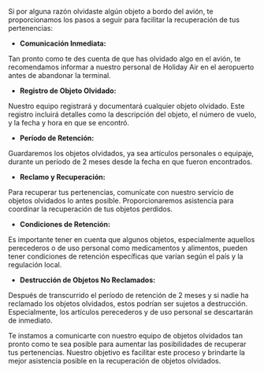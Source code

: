 Si por alguna razón olvidaste algún objeto a bordo del avión, te proporcionamos los pasos a seguir para facilitar la recuperación de tus pertenencias:

- **Comunicación Inmediata:**

Tan pronto como te des cuenta de que has olvidado algo en el avión, te recomendamos informar a nuestro personal de Holiday Air en el aeropuerto antes de abandonar la terminal.

- **Registro de Objeto Olvidado:**

Nuestro equipo registrará y documentará cualquier objeto olvidado. Este registro incluirá detalles como la descripción del objeto, el número de vuelo, y la fecha y hora en que se encontró.

- **Período de Retención:**

Guardaremos los objetos olvidados, ya sea artículos personales o equipaje, durante un período de 2 meses desde la fecha en que fueron encontrados.

- **Reclamo y Recuperación:**

Para recuperar tus pertenencias, comunícate con nuestro servicio de objetos olvidados lo antes posible. Proporcionaremos asistencia para coordinar la recuperación de tus objetos perdidos.

- **Condiciones de Retención:**

Es importante tener en cuenta que algunos objetos, especialmente aquellos perecederos o de uso personal como medicamentos y alimentos, pueden tener condiciones de retención específicas que varían según el país y la regulación local.

- **Destrucción de Objetos No Reclamados:**

Después de transcurrido el período de retención de 2 meses y si nadie ha reclamado los objetos olvidados, estos podrían ser sujetos a destrucción. Especialmente, los artículos perecederos y de uso personal se descartarán de inmediato.

Te instamos a comunicarte con nuestro equipo de objetos olvidados tan pronto como te sea posible para aumentar las posibilidades de recuperar tus pertenencias. Nuestro objetivo es facilitar este proceso y brindarte la mejor asistencia posible en la recuperación de objetos olvidados.
